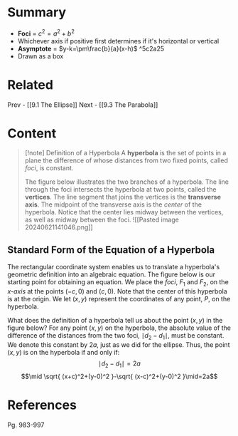 # Summary
- __Foci__ = $c^2=a^2+b^2$ 
- Whichever axis if positive first determines if it's horizontal or vertical
- __Asymptote__ = $y-k=\pm\frac{b}{a}(x-h)$ ^5c2a25
- Drawn as a box
# Related
Prev - [[9.1 The Ellipse]]
Next - [[9.3 The Parabola]]
# Content

>[!note] Definition of a Hyperbola
>A __hyperbola__ is the set of points in a plane the difference of whose distances from two fixed points, called _foci_, is constant.
>
>The figure below illustrates the two branches of a hyperbola. The line through the foci intersects the hyperbola at two points, called the __vertices__. The line segment that joins the vertices is the __transverse axis__. The midpoint of the transverse axis is the _center_ of the hyperbola. Notice that the center lies midway between the vertices, as well as midway between the foci.
>![[Pasted image 20240621141046.png]]

## Standard Form of the Equation of a Hyperbola

The rectangular coordinate system enables us to translate a hyperbola's geometric definition into an algebraic equation. The figure below is our starting point for obtaining an equation. We place the _foci_, $F_{1}$ and $F_{2}$, on the _x-axis_ at the points $(-c,0)$ and $(c,0)$. Note that the center of this hyperbola is at the origin. We let $(x,y)$ represent the coordinates of any point, _P_, on the hyperbola.

What does the definition of a hyperbola tell us about the point $(x,y)$ in the figure below? For any point $(x,y)$ on the hyperbola, the absolute value of the difference of the distances from the two foci, $\mid d_{2}-d_{1}\mid$, must be constant. We denote this constant by $2a$, just as we did for the ellipse. Thus, the point $(x,y)$ is on the hyperbola if and only if:
$$\mid d_{2}-d_{1}\mid=2a$$
$$\mid \sqrt{ (x+c)^2+(y-0)^2 }-\sqrt{ (x-c)^2+(y-0)^2 }\mid=2a$$

# References

Pg. 983-997
